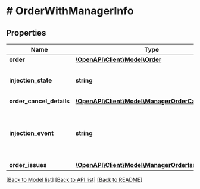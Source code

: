 # # OrderWithManagerInfo

## Properties

Name | Type | Description | Notes
------------ | ------------- | ------------- | -------------
**order** | [**\OpenAPI\Client\Model\Order**](Order.md) |  |
**injection_state** | **string** | Current Manager injection state |
**order_cancel_details** | [**\OpenAPI\Client\Model\ManagerOrderCancelDetails**](ManagerOrderCancelDetails.md) |  | [optional]
**injection_event** | **string** | The order event that triggered order injection into manager |
**order_issues** | [**\OpenAPI\Client\Model\ManagerOrderIssues**](ManagerOrderIssues.md) |  | [optional]

[[Back to Model list]](../../README.md#models) [[Back to API list]](../../README.md#endpoints) [[Back to README]](../../README.md)
